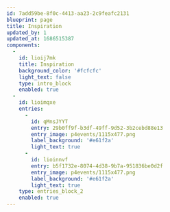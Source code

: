 ```yaml
---
id: 7add59be-8f0c-4413-aa23-2c9feafc2131
blueprint: page
title: Inspiration
updated_by: 1
updated_at: 1686515387
components:
  -
    id: lioij7mk
    title: Inspiration
    background_color: '#fcfcfc'
    light_text: false
    type: intro_block
    enabled: true
  -
    id: lioimqxe
    entries:
      -
        id: qMnsJYYT
        entry: 29b0ff9f-b3df-49ff-9d52-3b2cebd88e13
        entry_image: p4events/1115x477.png
        label_background: '#e61f2a'
        light_text: true
      -
        id: lioinnvf
        entry: b5f1732e-8074-4d38-9b7a-951836be0d2f
        entry_image: p4events/1115x477.png
        label_background: '#e61f2a'
        light_text: true
    type: entries_block_2
    enabled: true
---
```

